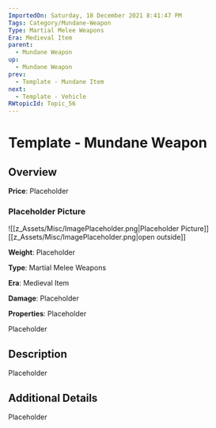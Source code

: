 ```yaml
---
ImportedOn: Saturday, 18 December 2021 8:41:47 PM
Tags: Category/Mundane-Weapon
Type: Martial Melee Weapons
Era: Medieval Item
parent:
  - Mundane Weapon
up:
  - Mundane Weapon
prev:
  - Template - Mundane Item
next:
  - Template - Vehicle
RWtopicId: Topic_56
---
```

# Template - Mundane Weapon
## Overview
**Price**: Placeholder

### Placeholder Picture
![[z_Assets/Misc/ImagePlaceholder.png|Placeholder Picture]]
[[z_Assets/Misc/ImagePlaceholder.png|open outside]]

**Weight**: Placeholder

**Type**: Martial Melee Weapons

**Era**: Medieval Item

**Damage**: Placeholder

**Properties**: Placeholder

Placeholder

## Description
Placeholder

## Additional Details
Placeholder

